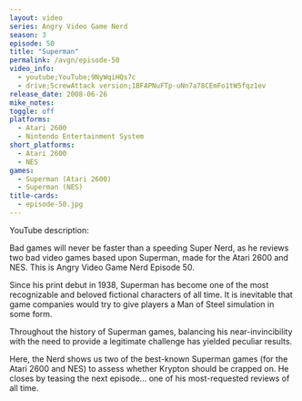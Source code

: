 ```yaml
---
layout: video
series: Angry Video Game Nerd
season: 3
episode: 50
title: "Superman"
permalink: /avgn/episode-50
video_info:
  - youtube;YouTube;9NyWqiHQs7c
  - drive;ScrewAttack version;1BFAPNuFTp-uNn7a78CEmFo1tW5fqz1ev
release_date: 2008-06-26
mike_notes:
toggle: off
platforms:
  - Atari 2600
  - Nintendo Entertainment System
short_platforms:
  - Atari 2600
  - NES
games:
  - Superman (Atari 2600)
  - Superman (NES)
title-cards:
  - episode-50.jpg
---
```


<p class="yt-description">YouTube description:</p>

Bad games will never be faster than a speeding Super Nerd, as he reviews two bad video games based upon Superman, made for the Atari 2600 and NES. This is Angry Video Game Nerd Episode 50.

Since his print debut in 1938, Superman has become one of the most recognizable and beloved fictional characters of all time. It is inevitable that game companies would try to give players a Man of Steel simulation in some form.

Throughout the history of Superman games, balancing his near-invincibility with the need to provide a legitimate challenge has yielded peculiar results.

Here, the Nerd shows us two of the best-known Superman games (for the Atari 2600 and NES) to assess whether Krypton should be crapped on. He closes by teasing the next episode... one of his most-requested reviews of all time.